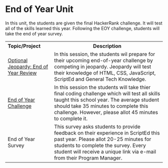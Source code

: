 # End of Year Unit

In this unit, the students are given the final HackerRank challenge. It will test all of the skills learned this year. Following the EOY challenge, students will take the end of year survey.

<table>
<tr>
	<th align="left">Topic/Project</th>
	<th>Description</th>
</tr>

<tr>
	<td align="left"> <a href="https://docs.google.com/presentation/d/1efyI2LphHNNUsYtsIwyc9BFDMz5WSNwhKk_dOysLRQk/edit#slide=id.g14ecb9111c_1_0">Optional Jeopardy: End of Year Review</a> </td>
	<td>In this session, the students wil prepare for their upcoming end-of-year challenge by competing in jeopardy. Jeopardy will test their knowledge of HTML, CSS, JavaScript, ScriptEd and General Tech Knowledge.</td>
</tr>
<tr>
	<td align="left"> <a href="https://docs.google.com/presentation/d/10jHFwAB_PTLqnJpLXT0CKJLPsBtS7EnfvaKzH6wrhDw/edit#slide=id.g14ecb9111c_1_0">End of Year Challenge</a> </td>
	<td>In this session the students will take thier final coding challenge which will test all skills taught this school year. The average student should take 35 minutes to complete this challenge. However, please allot 45 minutes to complete it. </td>
</tr>

<tr>
<td align="left"> <p>End of Year Survey<p> </td>
	<td> This survey asks students to provide feedback on their experience in ScriptEd this past year. Please allot 20-25 minutes for students to complete the survey. Every student will receive a unique link via e-mail from their Program Manager. </td>
</tr>


</table>
